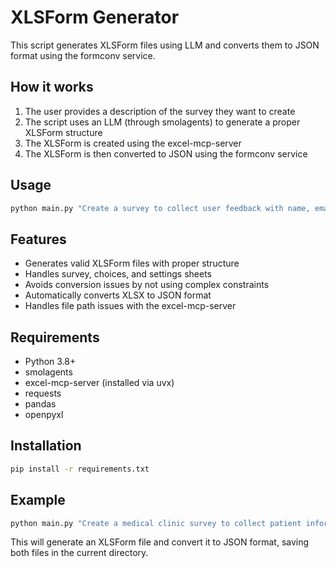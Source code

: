 # XLSForm Generator

This script generates XLSForm files using LLM and converts them to JSON format using the formconv service.

## How it works

1. The user provides a description of the survey they want to create
2. The script uses an LLM (through smolagents) to generate a proper XLSForm structure
3. The XLSForm is created using the excel-mcp-server
4. The XLSForm is then converted to JSON using the formconv service

## Usage

```bash
python main.py "Create a survey to collect user feedback with name, email, rating (1-5), and comments fields"
```

## Features

- Generates valid XLSForm files with proper structure
- Handles survey, choices, and settings sheets
- Avoids conversion issues by not using complex constraints
- Automatically converts XLSX to JSON format
- Handles file path issues with the excel-mcp-server

## Requirements

- Python 3.8+
- smolagents
- excel-mcp-server (installed via uvx)
- requests
- pandas
- openpyxl

## Installation

```bash
pip install -r requirements.txt
```

## Example

```bash
python main.py "Create a medical clinic survey to collect patient information including name, age, gender, symptoms, and preferred treatment. Include a rating question for overall satisfaction."
```

This will generate an XLSForm file and convert it to JSON format, saving both files in the current directory.